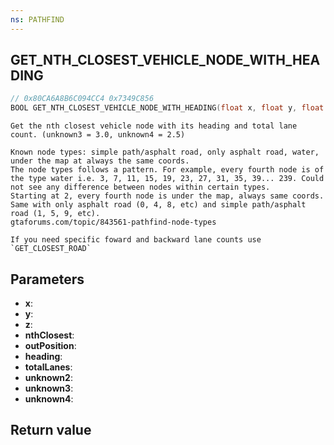 ```yaml
---
ns: PATHFIND
---
```

## GET_NTH_CLOSEST_VEHICLE_NODE_WITH_HEADING

```c
// 0x80CA6A8B6C094CC4 0x7349C856
BOOL GET_NTH_CLOSEST_VEHICLE_NODE_WITH_HEADING(float x, float y, float z, int nthClosest, Vector3* outPosition, float* heading, int* totalLanes, int nodeType, float unknown3, float unknown4);
```

```
Get the nth closest vehicle node with its heading and total lane count. (unknown3 = 3.0, unknown4 = 2.5)  

Known node types: simple path/asphalt road, only asphalt road, water, under the map at always the same coords.
The node types follows a pattern. For example, every fourth node is of the type water i.e. 3, 7, 11, 15, 19, 23, 27, 31, 35, 39... 239. Could not see any difference between nodes within certain types.
Starting at 2, every fourth node is under the map, always same coords.
Same with only asphalt road (0, 4, 8, etc) and simple path/asphalt road (1, 5, 9, etc).
gtaforums.com/topic/843561-pathfind-node-types

If you need specific foward and backward lane counts use `GET_CLOSEST_ROAD`
```

## Parameters
* **x**: 
* **y**: 
* **z**: 
* **nthClosest**: 
* **outPosition**: 
* **heading**: 
* **totalLanes**: 
* **unknown2**: 
* **unknown3**: 
* **unknown4**: 

## Return value
